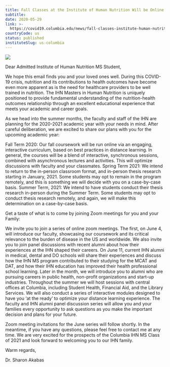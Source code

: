 ```yaml
---
title: Fall Classes at the Institute of Human Nutrition Will be Online
subtitle: 
date: 2020-05-29
link: >-
  https://covid19.columbia.edu/news/fall-classes-institute-human-nutrition-will-be-online
countryCode: us
status: published
instituteSlug: us-columbia
---
```

![](https://covid19.columbia.edu/themes/custom/columbia/favicon-crown.png)

Dear Admitted Institute of Human Nutrition MS Student,

We hope this email finds you and your loved ones well. During this COVID-19 crisis, nutrition and its contributions to health outcomes have become even more apparent as is the need for healthcare providers to be well trained in nutrition. The IHN Masters in Human Nutrition is uniquely positioned to provide fundamental understanding of the nutrition-health outcomes relationship through an excellent educational experience that meets your academic and career goals.

As we head into the summer months, the faculty and staff of the IHN are planning for the 2020-2021 academic year with your needs in mind. After careful deliberation, we are excited to share our plans with you for the upcoming academic year:

Fall Term 2020: Our fall coursework will be run online via an engaging, interactive curriculum, based on best practices in distance learning. In general, the courses will be a blend of interactive, synchronous sessions, combined with asynchronous lectures and activities. This will optimize discussions with faculty and your classmates. Spring Term 2021: We intend to return to the in-person classroom format, and in-person thesis research starting in January, 2021. Some students may opt to remain in the program remotely, and this is something we will decide with you on a case-by-case basis. Summer Term, 2021: We intend to have students conduct their thesis research in-person during the Summer Term. Some students may opt to conduct thesis research remotely, and again, we will make this determination on a case-by-case basis.

Get a taste of what is to come by joining Zoom meetings for you and your Family:

We invite you to join a series of online zoom meetings. The first, on June 4, will introduce our faculty, showcasing our coursework and its critical relevance to the burden of disease in the US and worldwide. We also invite you to join panel discussions with recent alumni about how their experiences at the IHN shaped their careers. On June 11, current IHN alumni in medical, dental and DO schools will share their experiences and discuss how the IHN MS program contributed to their studying for the MCAT and DAT, and how their IHN education has improved their health professional school learning. Later in the month, we will introduce you to alumni who are pursuing careers in public health, non-profit organizations and start-up industries. Throughout the summer we will host sessions with central offices at Columbia, including Student Health, Financial Aid, and the Library Services. We will also conduct a series of interactive modules designed to have you ‘at the ready’ to optimize your distance learning experience. The faculty and IHN alumni panel discussion series will allow you and your families every opportunity to ask questions as you make the important decision and plans for your future.

Zoom meeting invitations for the June series will follow shortly. In the meantime, if you have any questions, please feel free to contact me at any time. We are very excited for the prospects of the Columbia IHN MS Class of 2021 and look forward to welcoming you to our IHN family.

Warm regards,

Dr. Sharon Akabas